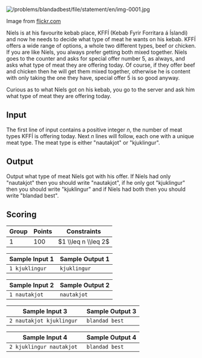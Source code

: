 

![/problems/blandadbest/file/statement/en/img-0001.jpg](/problems/blandadbest/file/statement/en/img-0001.jpg)

 Image from [flickr.com](https://www.flickr.com/photos/50434258@N06/4953285131/)


Níels is at his favourite kebab place, KFFÍ (Kebab Fyrir
 Forritara á Íslandi) and now he needs to decide what type of
 meat he wants on his kebab. KFFÍ offers a wide range of
 options, a whole two different types, beef or chicken. If you
 are like Níels, you always prefer getting both mixed together.
 Níels goes to the counter and asks for special offer number 5,
 as always, and asks what type of meat they are offering today.
 Of course, if they offer beef and chicken then he will get them
 mixed together, otherwise he is content with only taking the
 one they have, special offer 5 is so good anyway.


Curious as to what Níels got on his kebab, you go to the
 server and ask him what type of meat they are offering
 today.


Input
-----


The first line of input contains a positive integer
 $n$, the number of meat
 types KFFÍ is offering today. Next $n$ lines will follow, each one with a
 unique meat type. The meat type is either "nautakjot" or "kjuklingur".


Output
------


Output what type of meat Níels got with his offer. If Níels
 had only "nautakjot" then you should
 write "nautakjot", if he only got
 "kjuklingur" then you should write
 "kjuklingur" and if Níels had both
 then you should write "blandad
 best".


Scoring
-------




| Group | Points | Constraints |
| --- | --- | --- |
| 1 | 100 | $1 \\leq n \\leq  2$ |




| Sample Input 1 | Sample Output 1 |
| --- | --- |
| ``` 1 kjuklingur  ``` | ``` kjuklingur  ``` |




| Sample Input 2 | Sample Output 2 |
| --- | --- |
| ``` 1 nautakjot  ``` | ``` nautakjot  ``` |




| Sample Input 3 | Sample Output 3 |
| --- | --- |
| ``` 2 nautakjot kjuklingur  ``` | ``` blandad best  ``` |




| Sample Input 4 | Sample Output 4 |
| --- | --- |
| ``` 2 kjuklingur nautakjot  ``` | ``` blandad best  ``` |


